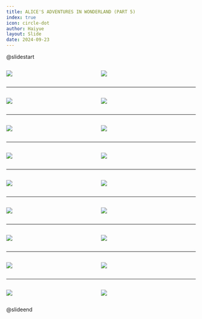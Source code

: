 ```yaml
---
title: ALICE'S ADVENTURES IN WONDERLAND (PART 5)
index: true
icon: circle-dot
author: Haiyue
layout: Slide
date: 2024-09-23
---
```

 
@slidestart

<div style="display:flex">
<div style="flex:1">

![](/reading/english/Level-Y/ALICE'S%20ADVENTURES%20IN%20WONDERLAND%20(PART%205)/001.webp)
</div>
<div style="flex:1">

![](/reading/english/Level-Y/ALICE'S%20ADVENTURES%20IN%20WONDERLAND%20(PART%205)/002.webp)
</div>
</div>

---

<div style="display:flex">
<div style="flex:1">

![](/reading/english/Level-Y/ALICE'S%20ADVENTURES%20IN%20WONDERLAND%20(PART%205)/003.webp)
</div>
<div style="flex:1">

![](/reading/english/Level-Y/ALICE'S%20ADVENTURES%20IN%20WONDERLAND%20(PART%205)/004.webp)
</div>
</div>

---

<div style="display:flex">
<div style="flex:1">

![](/reading/english/Level-Y/ALICE'S%20ADVENTURES%20IN%20WONDERLAND%20(PART%205)/005.webp)
</div>
<div style="flex:1">

![](/reading/english/Level-Y/ALICE'S%20ADVENTURES%20IN%20WONDERLAND%20(PART%205)/006.webp)
</div>
</div>

---

<div style="display:flex">
<div style="flex:1">

![](/reading/english/Level-Y/ALICE'S%20ADVENTURES%20IN%20WONDERLAND%20(PART%205)/007.webp)
</div>
<div style="flex:1">

![](/reading/english/Level-Y/ALICE'S%20ADVENTURES%20IN%20WONDERLAND%20(PART%205)/008.webp)
</div>
</div>

---

<div style="display:flex">
<div style="flex:1">

![](/reading/english/Level-Y/ALICE'S%20ADVENTURES%20IN%20WONDERLAND%20(PART%205)/009.webp)
</div>
<div style="flex:1">

![](/reading/english/Level-Y/ALICE'S%20ADVENTURES%20IN%20WONDERLAND%20(PART%205)/010.webp)
</div>
</div>

---

<div style="display:flex">
<div style="flex:1">

![](/reading/english/Level-Y/ALICE'S%20ADVENTURES%20IN%20WONDERLAND%20(PART%205)/011.webp)
</div>
<div style="flex:1">

![](/reading/english/Level-Y/ALICE'S%20ADVENTURES%20IN%20WONDERLAND%20(PART%205)/012.webp)
</div>
</div>

---

<div style="display:flex">
<div style="flex:1">

![](/reading/english/Level-Y/ALICE'S%20ADVENTURES%20IN%20WONDERLAND%20(PART%205)/013.webp)
</div>
<div style="flex:1">

![](/reading/english/Level-Y/ALICE'S%20ADVENTURES%20IN%20WONDERLAND%20(PART%205)/014.webp)
</div>
</div>

---

<div style="display:flex">
<div style="flex:1">

![](/reading/english/Level-Y/ALICE'S%20ADVENTURES%20IN%20WONDERLAND%20(PART%205)/015.webp)
</div>
<div style="flex:1">

![](/reading/english/Level-Y/ALICE'S%20ADVENTURES%20IN%20WONDERLAND%20(PART%205)/016.webp)
</div>
</div>

---

<div style="display:flex">
<div style="flex:1">

![](/reading/english/Level-Y/ALICE'S%20ADVENTURES%20IN%20WONDERLAND%20(PART%205)/017.webp)
</div>
<div style="flex:1">

![](/reading/english/Level-Y/ALICE'S%20ADVENTURES%20IN%20WONDERLAND%20(PART%205)/018.webp)
</div>
</div>

@slideend